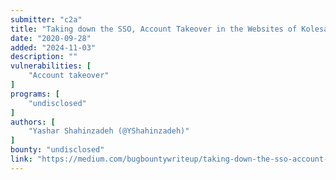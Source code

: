 ```yaml
---
submitter: "c2a"
title: "Taking down the SSO, Account Takeover in the Websites of Kolesa due to Insecure JSONP Call"
date: "2020-09-28"
added: "2024-11-03"
description: ""
vulnerabilities: [
    "Account takeover"
]
programs: [
    "undisclosed"
]
authors: [
    "Yashar Shahinzadeh (@YShahinzadeh)"
]
bounty: "undisclosed"
link: "https://medium.com/bugbountywriteup/taking-down-the-sso-account-takeover-in-3-websites-of-kolesa-due-to-insecure-jsonp-call-facd79732e45"
---
```




